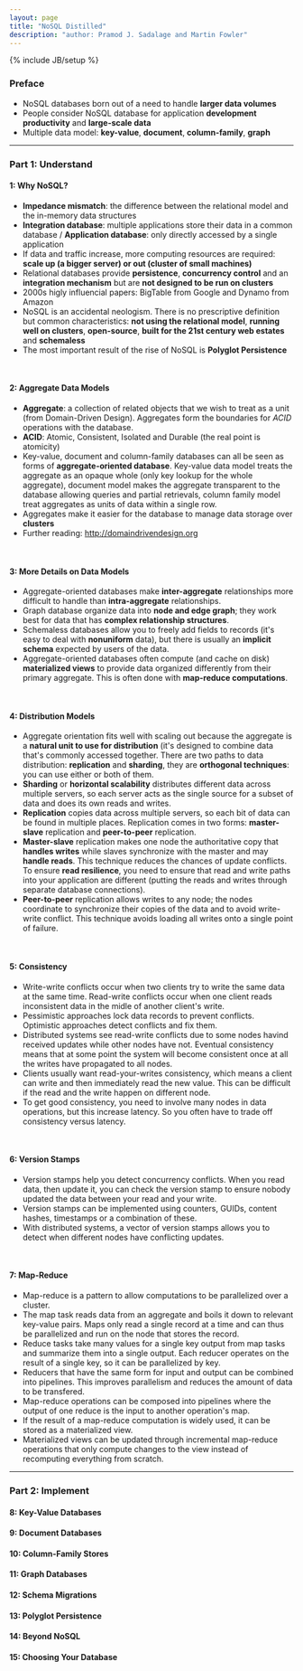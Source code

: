 ```yaml
---
layout: page
title: "NoSQL Distilled"
description: "author: Pramod J. Sadalage and Martin Fowler"
---
```

{% include JB/setup %}


### Preface
* NoSQL databases born out of a need to handle **larger data volumes**
* People consider NoSQL database for application **development productivity** and **large-scale data**
* Multiple data model: **key-value**, **document**, **column-family**, **graph**

***

### Part 1: Understand

#### 1: Why NoSQL?

* **Impedance mismatch**: the difference between the relational model and the in-memory data structures
* **Integration database**: multiple applications store their data in a common database / **Application database**: only directly accessed by a single application
* If data and traffic increase, more computing resources are required: **scale up (a bigger server) or out (cluster of small machines)**
* Relational databases provide **persistence**, **concurrency control** and an **integration mechanism** but are **not designed to be run on clusters**
* 2000s higly influencial papers: BigTable from Google and Dynamo from Amazon
* NoSQL is an accidental neologism. There is no prescriptive definition but common characteristics: **not using the relational model**, **running well on clusters**, **open-source**, **built for the 21st century web estates** and **schemaless**
* The most important result of the rise of NoSQL is **Polyglot Persistence**

<br />

#### 2: Aggregate Data Models

* **Aggregate**: a collection of related objects that we wish to treat as a unit (from Domain-Driven Design). Aggregates form the boundaries for *ACID* operations with the database.
* **ACID**: Atomic, Consistent, Isolated and Durable (the real point is atomicity)
* Key-value, document and column-family databases can all be seen as forms of **aggregate-oriented database**. Key-value data model treats the aggregate as an opaque whole (only key lookup for the whole aggregate), document model makes the aggregate transparent to the database allowing queries and partial retrievals, column family model treat aggregates as units of data within a single row.
* Aggregates make it easier for the database to manage data storage over **clusters**
* Further reading: <a href="http://domaindrivendesign.org">http://domaindrivendesign.org</a>

<br />

#### 3: More Details on Data Models

* Aggregate-oriented databases make **inter-aggregate** relationships more difficult to handle than **intra-aggregate** relationships.
* Graph database organize data into **node and edge graph**; they work best for data that has **complex relationship structures**.
* Schemaless databases allow you to freely add fields to records (it's easy to deal with **nonuniform** data), but there is usually an **implicit schema** expected by users of the data.
* Aggregate-oriented databases often compute (and cache on disk) **materialized views** to provide data organized differently from their primary aggregate. This is often done with **map-reduce computations**.

<br />

#### 4: Distribution Models

* Aggregate orientation fits well with scaling out because the aggregate is a **natural unit to use for distribution** (it's designed to combine data that's commonly accessed together. There are two paths to data distribution: **replication** and **sharding**, they are **orthogonal techniques**: you can use either or both of them.
* **Sharding** or **horizontal scalability** distributes different data across multiple servers, so each server acts as the single source for a subset of data and does its own reads and writes.
* **Replication** copies data across multiple servers, so each bit of data can be found in multiple places. Replication comes in two forms: **master-slave** replication and **peer-to-peer** replication.
* **Master-slave** replication makes one node the authoritative copy that **handles writes** while slaves synchronize with the master and may **handle reads**. This technique reduces the chances of update conflicts. To ensure **read resilience**, you need to ensure that read and write paths into your application are different (putting the reads and writes through separate database connections).
* **Peer-to-peer** replication allows writes to any node; the nodes coordinate to synchronize their copies of the data and to avoid write-write conflict. This technique avoids loading all writes onto a single point of failure.

<br />

#### 5: Consistency

* Write-write conflicts occur when two clients try to write the same data at the same time. Read-write conflicts occur when one client reads inconsistent data in the midle of another client's write.
* Pessimistic approaches lock data records to prevent conflicts. Optimistic approaches detect conflicts and fix them.
* Distributed systems see read-write conflicts due to some nodes havind received updates while other nodes have not. Eventual consistency means that at some point the system will become consistent once at all the writes have propagated to all nodes.
* Clients usually want read-your-writes consistency, which means a client can write and then immediately read the new value. This can be difficult if the read and the write happen on different node.
* To get good consistency, you need to involve many nodes in data operations, but this increase latency. So you often have to trade off consistency versus latency.

<br />

#### 6: Version Stamps

* Version stamps help you detect concurrency conflicts. When you read data, then update it, you can check the version stamp to ensure nobody updated the data between your read and your write.
* Version stamps can be implemented using counters, GUIDs, content hashes, timestamps or a combination of these.
* With distributed systems, a vector of version stamps allows you to detect when different nodes have conflicting updates.

<br />

#### 7: Map-Reduce

* Map-reduce is a pattern to allow computations to be parallelized over a cluster.
* The map task reads data from an aggregate and boils it down to relevant key-value pairs. Maps only read a single record at a time and can thus be parallelized and run on the node that stores the record.
* Reduce tasks take many values for a single key output from map tasks and summarize them into a single output. Each reducer operates on the result of a single key, so it can be parallelized by key.
* Reducers that have the same form for input and output can be combined into pipelines. This improves parallelism and reduces the amount of data to be transfered.
* Map-reduce operations can be composed into pipelines where the output of one reduce is the input to another operation's map.
* If the result of a map-reduce computation is widely used, it can be stored as a materialized view.
* Materialized views can be updated through incremental map-reduce operations that only compute changes to the view instead of recomputing everything from scratch.


***



### Part 2: Implement


#### 8: Key-Value Databases


#### 9: Document Databases


#### 10: Column-Family Stores


#### 11: Graph Databases


#### 12: Schema Migrations


#### 13: Polyglot Persistence


#### 14: Beyond NoSQL


#### 15: Choosing Your Database
